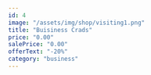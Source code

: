 ```yaml
---
id: 4
image: "/assets/img/shop/visiting1.png"
title: "Buisiness Crads"
price: "0.00"
salePrice: "0.00"
offerText: "-20%"
category: "business"
---
```

